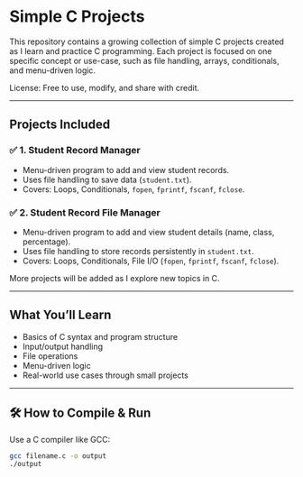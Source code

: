 # Simple C Projects

This repository contains a growing collection of simple C projects created as I learn and practice C programming. Each project is focused on one specific concept or use-case, such as file handling, arrays, conditionals, and menu-driven logic.

License: Free to use, modify, and share with credit.


---

##  Projects Included

### ✅ 1. Student Record Manager
- Menu-driven program to add and view student records.
- Uses file handling to save data (`student.txt`).
- Covers: Loops, Conditionals, `fopen`, `fprintf`, `fscanf`, `fclose`.

### ✅ 2. Student Record File Manager
- Menu-driven program to add and view student details (name, class, percentage).
- Uses file handling to store records persistently in `student.txt`.
- Covers: Loops, Conditionals, File I/O (`fopen`, `fprintf`, `fscanf`, `fclose`).

More projects will be added as I explore new topics in C.

---

##  What You’ll Learn

- Basics of C syntax and program structure
- Input/output handling
- File operations
- Menu-driven logic
- Real-world use cases through small projects

---

## 🛠️ How to Compile & Run

Use a C compiler like GCC:

```bash
gcc filename.c -o output
./output
